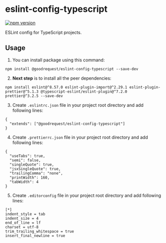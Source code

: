 # eslint-config-typescript
[![npm version](https://badge.fury.io/js/@goodrequest%2Feslint-config-typescript.svg)](https://badge.fury.io/js/@goodrequest%2Feslint-config-typescript)

ESLint config for TypeScript projects.

## Usage
1. You can install package using this command:
```
npm install @goodrequest/eslint-config-typescript --save-dev
```

2. **Next step** is to install all the peer dependencies:
```
npm install eslint@^8.57.0 eslint-plugin-import@^2.29.1 eslint-plugin-prettier@^5.1.3 @typescript-eslint/eslint-plugin@^7.2.0 prettier@^3.2.5 --save-dev
```

3. Create `.eslintrc.json` file in your project root directory and add following lines:
```
{
  "extends": ["@goodrequest/eslint-config-typescript"]
}
```

4. Create `.prettierrc.json` file in your project root directory and add following lines:
```
{
  "useTabs": true,
  "semi": false,
  "singleQuote": true,
  "jsxSingleQuote": true,
  "trailingComma": "none",
  "printWidth": 160,
  "tabWidth": 4
}
```

5. Create `.editorconfig` file in your project root directory and add following lines:
```
[*]
indent_style = tab
indent_size = 4
end_of_line = lf
charset = utf-8
trim_trailing_whitespace = true
insert_final_newline = true
```

